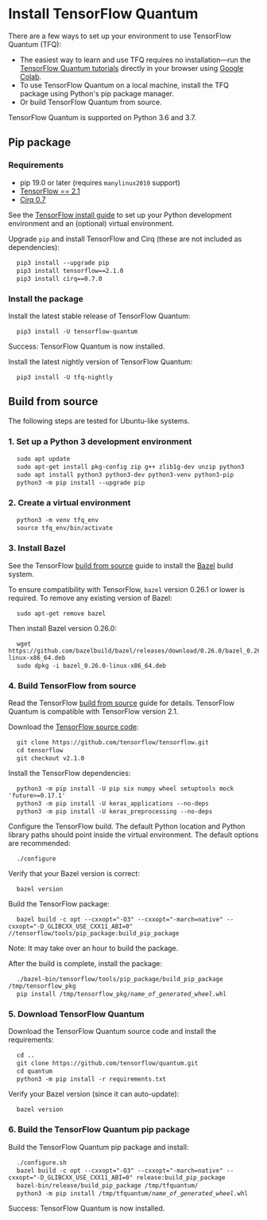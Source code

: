 # Install TensorFlow Quantum

There are a few ways to set up your environment to use TensorFlow Quantum (TFQ):

* The easiest way to learn and use TFQ requires no installation—run the
  [TensorFlow Quantum tutorials](./tutorials/hello_many_worlds.ipynb) directly
  in your browser using
  [Google Colab](https://colab.research.google.com/github/tensorflow/quantum/blob/master/docs/tutorials/hello_many_worlds.ipynb).
* To use TensorFlow Quantum on a local machine, install the TFQ package using
  Python's pip package manager.
* Or build TensorFlow Quantum from source.

TensorFlow Quantum is supported on Python 3.6 and 3.7.

## Pip package

### Requirements

* pip 19.0 or later (requires `manylinux2010` support)
* [TensorFlow == 2.1](https://www.tensorflow.org/install/pip)
* [Cirq 0.7](https://cirq.readthedocs.io/en/stable/install.html)

See the [TensorFlow install guide](https://www.tensorflow.org/install/pip) to
set up your Python development environment and an (optional) virtual environment.

Upgrade `pip` and install TensorFlow and Cirq (these are not included as
dependencies):

<!-- common_typos_disable -->
<pre class="devsite-click-to-copy">
  <code class="devsite-terminal">pip3 install --upgrade pip</code>
  <code class="devsite-terminal">pip3 install tensorflow==2.1.0</code>
  <code class="devsite-terminal">pip3 install cirq==0.7.0</code>
</pre>
<!-- common_typos_enable -->

### Install the package

Install the latest stable release of TensorFlow Quantum:

<!-- common_typos_disable -->
<pre class="devsite-click-to-copy">
  <code class="devsite-terminal">pip3 install -U tensorflow-quantum</code>
</pre>
<!-- common_typos_enable -->

Success: TensorFlow Quantum is now installed.

Install the latest nightly version of TensorFlow Quantum:

<!-- common_typos_disable -->
<pre class="devsite-click-to-copy">
  <code class="devsite-terminal">pip3 install -U tfq-nightly</code>
</pre>
<!-- common_typos_enable -->

## Build from source

The following steps are tested for Ubuntu-like systems.

### 1. Set up a Python 3 development environment

<!-- common_typos_disable -->
<pre class="devsite-click-to-copy">
  <code class="devsite-terminal">sudo apt update</code>
  <code class="devsite-terminal">sudo apt-get install pkg-config zip g++ zlib1g-dev unzip python3</code>
  <code class="devsite-terminal">sudo apt install python3 python3-dev python3-venv python3-pip</code>
  <code class="devsite-terminal">python3 -m pip install --upgrade pip</code>
</pre>
<!-- common_typos_enable -->

### 2. Create a virtual environment

<!-- common_typos_disable -->
<pre class="devsite-click-to-copy">
  <code class="devsite-terminal">python3 -m venv tfq_env</code>
  <code class="devsite-terminal">source tfq_env/bin/activate</code>
</pre>
<!-- common_typos_enable -->

### 3. Install Bazel

See the TensorFlow
[build from source](https://www.tensorflow.org/install/source#install_bazel)
guide to install the <a href="https://bazel.build/" class="external">Bazel</a>
build system.

To ensure compatibility with TensorFlow, `bazel` version 0.26.1 or lower is
required. To remove any existing version of Bazel:

<!-- common_typos_disable -->
<pre class="devsite-click-to-copy">
  <code class="devsite-terminal">sudo apt-get remove bazel</code>
</pre>
<!-- common_typos_enable -->

Then install Bazel version 0.26.0:

<!-- common_typos_disable -->
<pre class="devsite-click-to-copy">
  <code class="devsite-terminal">wget https://github.com/bazelbuild/bazel/releases/download/0.26.0/bazel_0.26.0-linux-x86_64.deb</code>
  <code class="devsite-terminal">sudo dpkg -i bazel_0.26.0-linux-x86_64.deb</code>
</pre>
<!-- common_typos_enable -->


### 4. Build TensorFlow from source

Read the TensorFlow [build from source](https://www.tensorflow.org/install/source)
guide for details. TensorFlow Quantum is compatible with TensorFlow version&nbsp;2.1.

Download the
<a href="https://github.com/tensorflow/tensorflow" class="external">TensorFlow source code</a>:

<!-- common_typos_disable -->
<pre class="devsite-click-to-copy">
  <code class="devsite-terminal">git clone https://github.com/tensorflow/tensorflow.git</code>
  <code class="devsite-terminal">cd tensorflow</code>
  <code class="devsite-terminal">git checkout v2.1.0</code>
</pre>

Install the TensorFlow dependencies:

<!-- common_typos_disable -->
<pre class="devsite-click-to-copy">
  <code class="devsite-terminal">python3 -m pip install -U pip six numpy wheel setuptools mock 'future>=0.17.1'</code>
  <code class="devsite-terminal">python3 -m pip install -U keras_applications --no-deps</code>
  <code class="devsite-terminal">python3 -m pip install -U keras_preprocessing --no-deps</code>
</pre>
<!-- common_typos_enable -->

Configure the TensorFlow build. The default Python location and Python library
paths should point inside the virtual environment. The default options are
recommended:

<!-- common_typos_disable -->
<pre class="devsite-click-to-copy">
  <code class="devsite-terminal">./configure</code>
</pre>
<!-- common_typos_enable -->

Verify that your Bazel version is correct:

<!-- common_typos_disable -->
<pre class="devsite-click-to-copy">
  <code class="devsite-terminal">bazel version</code>
</pre>
<!-- common_typos_enable -->

Build the TensorFlow package:

<!-- common_typos_disable -->
<pre class="devsite-click-to-copy">
  <code class="devsite-terminal">bazel build -c opt --cxxopt="-O3" --cxxopt="-march=native" --cxxopt="-D_GLIBCXX_USE_CXX11_ABI=0" //tensorflow/tools/pip_package:build_pip_package</code>
</pre>
<!-- common_typos_enable -->

Note: It may take over an hour to build the package.

After the build is complete, install the package:

<!-- common_typos_disable -->
<pre class="devsite-click-to-copy">
  <code class="devsite-terminal">./bazel-bin/tensorflow/tools/pip_package/build_pip_package /tmp/tensorflow_pkg</code>
  <code class="devsite-terminal">pip install /tmp/tensorflow_pkg/<var>name_of_generated_wheel</var>.whl</code>
</pre>
<!-- common_typos_enable -->

### 5. Download TensorFlow Quantum

Download the TensorFlow Quantum source code and install the requirements:

<!-- common_typos_disable -->
<pre class="devsite-click-to-copy">
  <code class="devsite-terminal">cd ..</code>
  <code class="devsite-terminal">git clone https://github.com/tensorflow/quantum.git</code>
  <code class="devsite-terminal">cd quantum</code>
  <code class="devsite-terminal">python3 -m pip install -r requirements.txt</code>
</pre>
<!-- common_typos_enable -->

Verify your Bazel version (since it can auto-update):

<!-- common_typos_disable -->
<pre class="devsite-click-to-copy">
  <code class="devsite-terminal">bazel version</code>
</pre>
<!-- common_typos_enable -->

### 6. Build the TensorFlow Quantum pip package

Build the TensorFlow Quantum pip package and install:

<!-- common_typos_disable -->
<pre class="devsite-click-to-copy">
  <code class="devsite-terminal">./configure.sh</code>
  <code class="devsite-terminal">bazel build -c opt --cxxopt="-O3" --cxxopt="-march=native" --cxxopt="-D_GLIBCXX_USE_CXX11_ABI=0" release:build_pip_package</code>
  <code class="devsite-terminal">bazel-bin/release/build_pip_package /tmp/tfquantum/</code>
  <code class="devsite-terminal">python3 -m pip install /tmp/tfquantum/<var>name_of_generated_wheel</var>.whl</code>
</pre>
<!-- common_typos_enable -->

Success: TensorFlow Quantum is now installed.
